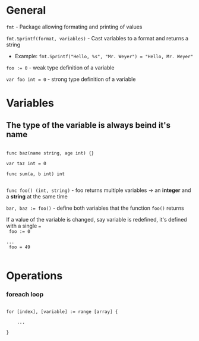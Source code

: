# General

`fmt` - Package allowing formating and printing of values 

`fmt.Sprintf(format, variables)` - Cast variables to a format and returns a string 
- Example: `fmt.Sprintf("Hello, %s", "Mr. Weyer") = "Hello, Mr. Weyer"`

`foo := 0` - weak type definition of a variable 

`var foo int = 0` - strong type definition of a variable 

# Variables 

## The type of the variable is always beind it's name 
<code>
func baz(name string, age int) {} <br>
var taz int = 0 <br>
func sum(a, b int) int <br>
</code>


`func foo() (int, string)` - foo returns multiple variables -> an **integer** and a **string** at the same time

`bar, baz := foo()` - define both variables that the function `foo()` returns

If a value of the variable is changed, say variable is redefined, it's defined with a single `=`
<code>
<br>
foo := 0 <br>
...<br>
foo = 49<br>
</code>

# Operations 

### foreach loop 
<code>
for [index], [variable] := range [array] { <br>
    ... <br>
}
</code>
